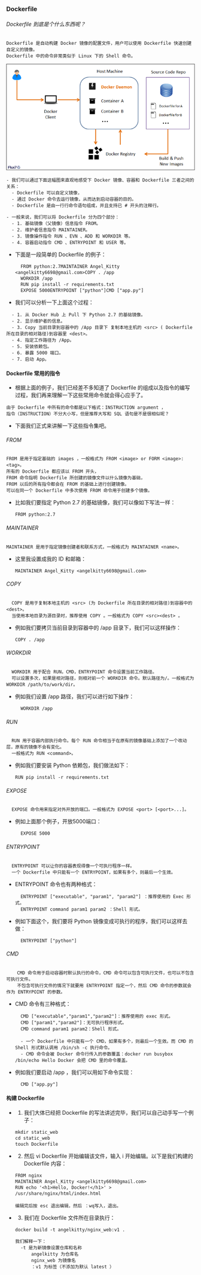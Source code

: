### Dockerfile

###### Dockerfile 到底是个什么东西呢？
```shell
Dockerfile 是自动构建 Docker 镜像的配置文件，用户可以使用 Dockerfile 快速创建自定义的镜像。
Dockerfile 中的命令非常类似于 Linux 下的 Shell 命令。
```

![](images/dockerfile.png)
```shell
- 我们可以通过下面这幅图来直观地感受下 Docker 镜像、容器和 Dockerfile 三者之间的关系：
  - Dockerfile 可以自定义镜像，
  - 通过 Docker 命令去运行镜像，从而达到启动容器的目的。
  - Dockerfile 是由一行行命令语句组成，并且支持已 # 开头的注释行。
```
```shell
- 一般来说，我们可以将 Dockerfile 分为四个部分：
  - 1. 基础镜像（父镜像）信息指令 FROM。
  - 2. 维护者信息指令 MAINTAINER。
  - 3. 镜像操作指令 RUN 、EVN 、ADD 和 WORKDIR 等。
  - 4. 容器启动指令 CMD 、ENTRYPOINT 和 USER 等。
```

- 下面是一段简单的 Dockerfile 的例子：
  ```shell
    FROM python:2.7MAINTAINER Angel_Kitty <angelkitty6698@gmail.com>COPY . /app
    WORKDIR /app
    RUN pip install -r requirements.txt
    EXPOSE 5000ENTRYPOINT ["python"]CMD ["app.py"]
  ```

- 我们可以分析一下上面这个过程：
```shell
  - 1. 从 Docker Hub 上 Pull 下 Python 2.7 的基础镜像。
  - 2. 显示维护者的信息。
  - 3. Copy 当前目录到容器中的 /App 目录下 复制本地主机的 <src> ( Dockerfile 所在目录的相对路径)到容器里 <dest>。
  - 4. 指定工作路径为 /App。
  - 5. 安装依赖包。
  - 6. 暴露 5000 端口。
  - 7. 启动 App。
```

#### Dockerfile 常用的指令

- 根据上面的例子，我们已经差不多知道了 Dockerfile 的组成以及指令的编写过程，我们再来理解一下这些常用命令就会得心应手了。
```shell
由于 Dockerfile 中所有的命令都是以下格式：INSTRUCTION argument ，
指令（INSTRUCTION）不分大小写，但是推荐大写和 SQL 语句是不是很相似呢？
```
- 下面我们正式来讲解一下这些指令集吧。


###### FROM
  ```shell
  FROM 是用于指定基础的 images ，一般格式为 FROM <image> or FORM <image>:<tag>。
  所有的 Dockerfile 都应该以 FROM 开头，
  FROM 命令指明 Dockerfile 所创建的镜像文件以什么镜像为基础，
  FROM 以后的所有指令都会在 FROM 的基础上进行创建镜像。
  可以在同一个 Dockerfile 中多次使用 FROM 命令用于创建多个镜像。
  ```

- 比如我们要指定 Python 2.7 的基础镜像，我们可以像如下写法一样：
  ```shell
  FROM python:2.7
  ```

###### MAINTAINER
  ```shell
  MAINTAINER 是用于指定镜像创建者和联系方式，一般格式为 MAINTAINER <name>。
  ```
  - 这里我设置成我的 ID 和邮箱：
      ```shell
      MAINTAINER Angel_Kitty <angelkitty6698@gmail.com>
      ```

###### COPY
```shell
  COPY 是用于复制本地主机的 <src> (为 Dockerfile 所在目录的相对路径)到容器中的 <dest>。
  当使用本地目录为源目录时，推荐使用 COPY 。一般格式为 COPY <src><dest> 。
```
  - 例如我们要拷贝当前目录到容器中的 /app 目录下，我们可以这样操作：
      ```shell
      COPY . /app
      ```

###### WORKDIR
```shell
  WORKDIR 用于配合 RUN，CMD，ENTRYPOINT 命令设置当前工作路径。
  可以设置多次，如果是相对路径，则相对前一个 WORKDIR 命令。默认路径为/。一般格式为 WORKDIR /path/to/work/dir。
```
  - 例如我们设置 /app 路径，我们可以进行如下操作：
    ```shell
      WORKDIR /app
    ```

###### RUN
```shell
  RUN 用于容器内部执行命令。每个 RUN 命令相当于在原有的镜像基础上添加了一个改动层，原有的镜像不会有变化。
  一般格式为 RUN <command>。
```
  - 例如我们要安装 Python 依赖包，我们做法如下：
    ```shell
    RUN pip install -r requirements.txt
    ```

###### EXPOSE
```shell
  EXPOSE 命令用来指定对外开放的端口。一般格式为 EXPOSE <port> [<port>...]。
```
  - 例如上面那个例子，开放5000端口：
    ```shell
      EXPOSE 5000
    ```

###### ENTRYPOINT
```shell
  ENTRYPOINT 可以让你的容器表现得像一个可执行程序一样。
  一个 Dockerfile 中只能有一个 ENTRYPOINT，如果有多个，则最后一个生效。
```
  - ENTRYPOINT 命令也有两种格式：
    ```shell
      ENTRYPOINT ["executable", "param1", "param2"] ：推荐使用的 Exec 形式。
      ENTRYPOINT command param1 param2 ：Shell 形式。
    ```

  - 例如下面这个，我们要将 Python 镜像变成可执行的程序，我们可以这样去做：
    ```shell
      ENTRYPOINT ["python"]
    ```

###### CMD
```shell
    CMD 命令用于启动容器时默认执行的命令，CMD 命令可以包含可执行文件，也可以不包含可执行文件。
    不包含可执行文件的情况下就要用 ENTRYPOINT 指定一个，然后 CMD 命令的参数就会作为 ENTRYPOINT 的参数。
```
  - CMD 命令有三种格式：
    ```shell
      CMD ["executable","param1","param2"]：推荐使用的 exec 形式。
      CMD ["param1","param2"]：无可执行程序形式。
      CMD command param1 param2：Shell 形式。

      - 一个 Dockerfile 中只能有一个 CMD，如果有多个，则最后一个生效。而 CMD 的 Shell 形式默认调用 /bin/sh -c 执行命令。
      - CMD 命令会被 Docker 命令行传入的参数覆盖：docker run busybox /bin/echo Hello Docker 会把 CMD 里的命令覆盖。
    ```

  - 例如我们要启动 /app ，我们可以用如下命令实现：
    ```shell
      CMD ["app.py"]
    ```

#### 构建 Dockerfile
- 1. 我们大体已经把 Dockerfile 的写法讲述完毕，我们可以自己动手写一个例子：
  ```shell
  mkdir static_web
  cd static_web
  touch Dockerfile
  ```

- 2. 然后 vi Dockerfile 开始编辑该文件，输入 i 开始编辑。以下是我们构建的 Dockerfile 内容：
  ```shell
  FROM nginx
  MAINTAINER Angel_Kitty <angelkitty6698@gmail.com>
  RUN echo '<h1>Hello, Docker!</h1>' > /usr/share/nginx/html/index.html

  编辑完后按 esc 退出编辑，然后 ：wq写入，退出。
  ```
- 3. 我们在 Dockerfile 文件所在目录执行：
  ```shell
  docker build -t angelkitty/nginx_web:v1 .
  ```
  ```shell
  我们解释一下：
    -t 是为新镜像设置仓库和名称
        angelkitty 为仓库名
        nginx_web 为镜像名
        ：v1 为标签（不添加为默认 latest ）
  ```
